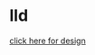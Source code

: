 # lld
<a href="https://drive.google.com/file/d/1ZV6_Z_7P0y_d_ICzvrkCNING8hZissiX/view?usp=sharing" > click here for design </a>
